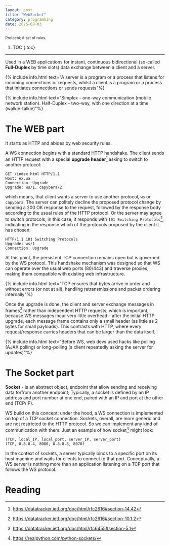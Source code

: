 ```yaml
---
layout: post
title: "WebSocket"
category: programming
date: 2025-08-03
---
```


<sub> Protocol; A set of rules. <sub>

1. TOC
{:toc}

---

Used in a WEB applications for instant, continuous bidirectional (so-called **Full-Duplex** by time slots) data exchange between a client and a server.

{% include info.html text="A server is a program or a process that listens for incoming connections or requests, whilst a client is a program or a process that initiates connections or sends requests"%}

{% include info.html text="Simplex - one-way communication (mobile network station). Half-Duplex - two-way, with one direction at a time (walkie-talkie)"%}

# The WEB part

It starts as HTTP and abides by web security rules.

A WS connection begins with a standard HTTP handshake. The client sends an HTTP request with a special **upgrade header**[^1] asking to switch to another protocol:

```http
GET /index.html HTTP/1.1
Host: ex.ua
Connection: Upgrade
Upgrade: ws/1, capybara/2
```

which means, that client wants a server to use another protocol, `ws` or `capybara`. The server can politely decline the proposed protocol change by sending a 200 OK response to the request, followed by the response body according to the usual rules of the HTTP protocol. Or the server may agree to switch protocols; in this case, it responds with `101 Switching Protocols`[^2], indicating in the response which of the protocols proposed by the client it has chosen:

```http
HTTP/1.1 101 Switching Protocols
Upgrade: ws/1
Connection: Upgrade
```

At this point, the persistent TCP connection remains open but is governed by the WS protocol. This handshake mechanism was designed so that WS can operate over the usual web ports (80/443) and traverse proxies, making them compatible with existing web infrastructure.

{% include info.html text="TCP ensures that bytes arrive in order and without errors (or not at all), handling retransmissions and packet ordering internally"%}

Once the upgrade is done, the client and server exchange messages in frames[^3] rather than independent HTTP requests, which is important, because WS messages incur very little overhead - after the initial HTTP upgrade, each message frame contains only a small header (as little as 2 bytes for small payloads). This contrasts with HTTP, where every request/response carries headers that can be larger than the data itself.

{% include info.html text="Before WS, web devs used hacks like polling (AJAX polling) or long-polling (a client repeatedly asking the server for updates)"%}

# The Socket part

**Socket** - is an abstract object, endpoint that allow sending and receiving data to/from another endpoint; Typically, a socket is defined by an IP address and port number at one end, paired with an IP and port at the other end (TCP/IP).

WS build on this concept: under the hood, a WS connection is implemented on top of a TCP socket connection. Sockets, overall, are more generic and are not restricted to the HTTP protocol. So we can implement any kind of communication with them. Just an example of how socket[^4] might look:

```
(TCP, local_IP, local_port, server_IP, server_port) 
(TCP, 8.8.8.4, 8080, 8.8.8.8, 8070) 
```

In the context of sockets, a server typically binds to a specific port on its host machine and waits for clients to connect to that port. Conceptually, a WS server is nothing more than an application listening on a TCP port that follows the WS protocol.

# Reading

[^1]: https://datatracker.ietf.org/doc/html/rfc2616#section-14.42
[^2]: https://datatracker.ietf.org/doc/html/rfc2616#section-10.1.2 
[^3]: https://datatracker.ietf.org/doc/html/rfc6455#section-5.1
[^4]: https://realpython.com/python-sockets/

